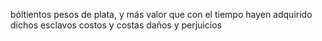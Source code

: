 bóltientos pesos de plata, y más valor que con el tiempo hayen
adquirido dichos esclavos costos y costas daños y perjuicios